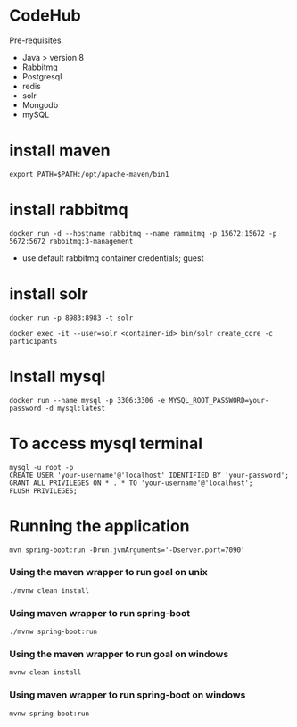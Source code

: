 # CodeHub

Pre-requisites
- Java > version 8
- Rabbitmq
- Postgresql
- redis
- solr
- Mongodb
- mySQL

# install maven

```export PATH=$PATH:/opt/apache-maven/bin1```

# install rabbitmq
```
docker run -d --hostname rabbitmq --name rammitmq -p 15672:15672 -p 5672:5672 rabbitmq:3-management
```
- use default rabbitmq container credentials; guest

# install solr
```
docker run -p 8983:8983 -t solr
```

```
docker exec -it --user=solr <container-id> bin/solr create_core -c participants
```

# Install mysql
```
docker run --name mysql -p 3306:3306 -e MYSQL_ROOT_PASSWORD=your-password -d mysql:latest
```

# To access mysql terminal
```docker exec -it mysql bash
mysql -u root -p
CREATE USER 'your-username'@'localhost' IDENTIFIED BY 'your-password';
GRANT ALL PRIVILEGES ON * . * TO 'your-username'@'localhost';
FLUSH PRIVILEGES;
```

# Running the application

```
mvn spring-boot:run -Drun.jvmArguments='-Dserver.port=7090'
```

### Using the maven wrapper to run goal on unix ###
```
./mvnw clean install
```

### Using maven wrapper to run spring-boot ###

```
./mvnw spring-boot:run
```


### Using the maven wrapper to run goal on windows ###
```
mvnw clean install
```

### Using maven wrapper to run spring-boot on windows ###

```
mvnw spring-boot:run
```
